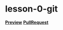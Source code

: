 # lesson-0-git

[**Preview**](https://mozbie.github.io/lesson-0-git/)
[**PullRequest**](https://github.com/mozbie/lesson-0-git/pull/1/files)
